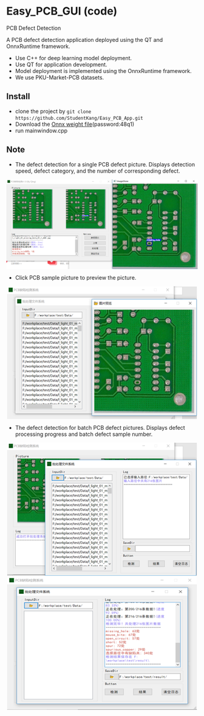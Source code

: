 # Easy_PCB_GUI (code)

PCB Defect Detection

A PCB defect detection application deployed using the QT and OnnxRuntime framework.

* Use C++ for deep learning model deployment.
* Use QT for application development.
* Model deployment is implemented using the OnnxRuntime framework.
* We use PKU-Market-PCB datasets.


## Install

* clone the project by ```git clone https://github.com/StudentKang/Easy_PCB_App.git```
* Download the [Onnx weight file](https://pan.baidu.com/s/1ToeLm6RoXNl-TRCKkDjyiA)(password:48q1) 
* run mainwindow.cpp

## Note

* The defect detection for a single PCB defect picture. Displays detection speed, defect category, and the number of corresponding defect.
<img src="./examples/single.png" align="center" alt="single" />

* Click PCB sample picture to preview the picture.

<div align="center"><img src="./examples/preview.png" align="center" alt="preview" width="500" height="350" /></div>

* The defect detection for batch PCB defect pictures. Displays defect processing progress and batch defect sample number.

<div align="center"><img src="./examples/batch.png" alt="batch" width="500" height="350" /></div>
<div align="center"><img src="./examples/detection.png" alt="detection" width="500" height="350" /></div>

